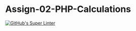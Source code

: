 # Assign-02-PHP-Calculations
[![GitHub's Super Linter](https://github.com/ICS20-Programming-BenT/Assign-02-PHP-Calculations/workflows/GitHub's%20Super%20Linter/badge.svg)](https://github.com/ICS20-Programming-BenT/Assign-02-PHP-Calculations/actions)